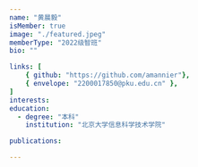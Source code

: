 ```yaml
---
name: "黄晨毅"
isMember: true
image: "./featured.jpeg"
memberType: "2022级智班"
bio: ""

links: [
    { github: "https://github.com/amannier"},
    { envelope: "2200017850@pku.edu.cn" },
]
interests:
education:
  - degree: "本科"
    institution: "北京大学信息科学技术学院"

publications:

---
```


